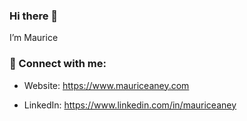### Hi there 👋

I’m Maurice <!-- I have a real passion for teaching and I hope that one of my blog posts, videos or courses helps you solve a problem or learn something new.-->

<!-- ![Profile Header](./github_profile_header.png)-->

### 🤝 Connect with me:

- Website: https://www.mauriceaney.com
<!-- Twitter: https://twitter.com/-->
<!--YouTube: http://www.youtube.com/danvega-->
- LinkedIn: https://www.linkedin.com/in/mauriceaney

<!-- ### 📝 Latest Blog posts

<!-- BLOG-POST-LIST:START -->
<!-- - [Spring for GraphQL Schema Mapping Inspection Report](https://www.danvega.dev/blog/2023/07/17/graphql-schema-mapping-inspection)
### - [Deploying Spring Boot 3 Applications to AWS Lambda](https://www.danvega.dev/blog/2023/06/30/aws-lambda-spring-boot-3)
### - [Demystifying Spring Session: A Comprehensive Introduction for Java Developers!](https://www.danvega.dev/blog/2023/05/03/spring-session-introduction)
### - [OAuth2 Login Made Easy in Java: A Spring Boot &amp; Spring Security Walkthrough](https://www.danvega.dev/blog/2023/04/28/spring-security-oauth2-login)
### - [🔥 New in Spring Boot 3.1 - Spring Boot Docker Compose Module](https://www.danvega.dev/blog/2023/04/26/spring-boot-docker-compose)
<!-- BLOG-POST-LIST:END -->

<!-- ### 🖥 Latest YouTube Videos

<!-- YOUTUBE:START -->
<!-- ### - [What is an API Gateway?](https://www.youtube.com/watch?v=gswspnb6wYI)
### - [What is Spring Cloud Gateway?](https://www.youtube.com/watch?v=o_h8BR2BcFk)
### - [Introduction to Spring Cloud Gateway](https://www.youtube.com/watch?v=SukqRvTfZwM)
### - [Spring Boot Testing - Batteries Included](https://www.youtube.com/watch?v=cjVRFjCzlLk)
### - [Spring Boot Testing - ** Batteries Included 🔋🔋](https://www.youtube.com/watch?v=rUbjV3VY1DI)
<!-- YOUTUBE:END -->
